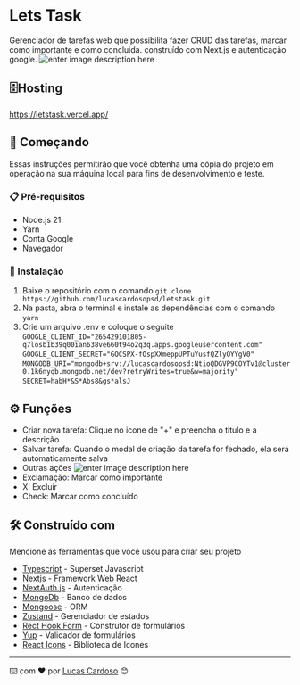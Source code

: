 
# Lets Task

Gerenciador de tarefas web que possibilita fazer CRUD das tarefas, marcar como importante e como concluida. construído com Next.js e autenticação google.
![enter image description here](https://i.imgur.com/R5OEiZa.png)

## 🗄️Hosting
https://letstask.vercel.app/

## 🚀 Começando

Essas instruções permitirão que você obtenha uma cópia do projeto em operação na sua máquina local para fins de desenvolvimento e teste.

### 📋 Pré-requisitos
 - Node.js 21
 - Yarn
 - Conta Google
 - Navegador

### 🔧 Instalação

 1. Baixe o repositório com o comando `git clone https://github.com/lucascardosopsd/letstask.git`
 2. Na pasta, abra o terminal e instale as dependências com o comando `yarn`
 3. Crie um arquivo .env e coloque o seguite
 `GOOGLE_CLIENT_ID="265429101805-q7losb1b39q00ian638ve660t94o2q3q.apps.googleusercontent.com"`
 `GOOGLE_CLIENT_SECRET="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"`
`MONGODB_URI="mongodb+srv://lucascardosopsd:NtioQDGVP9COYTv1@cluster0.1k6nyqb.mongodb.net/dev?retryWrites=true&w=majority"`
`SECRET=habH*&S*Abs8&gs*alsJ`

## ⚙️ Funções
- Criar nova tarefa: Clique no icone de "+" e preencha o titulo e a descrição
- Salvar tarefa: Quando o modal de criação da tarefa for fechado, ela será automaticamente salva
- Outras ações
![enter image description here](https://i.imgur.com/JFUhlA6.png)
- Exclamação: Marcar como importante
- X: Excluir
- Check: Marcar como concluído
## 🛠️ Construído com

Mencione as ferramentas que você usou para criar seu projeto
* [Typescript](https://www.typescriptlang.org/) - Superset Javascript
* [Nextjs](https://nextjs.org/) - Framework Web React
* [NextAuth.js](https://next-auth.js.org/) - Autenticação
* [MongoDb](https://www.mongodb.com/pt-br) - Banco de dados
* [Mongoose](https://mongoosejs.com/) - ORM
* [Zustand](https://zustand-demo.pmnd.rs/) - Gerenciador de estados
* [Rect Hook Form](https://react-hook-form.com/) - Construtor de formulários
* [Yup](https://github.com/jquense/yup) - Validador de formulários
* [React Icons](https://react-icons.github.io/react-icons/) - Biblioteca de Icones

---
⌨️ com ❤️ por [Lucas Cardoso](https://lucascardoso.vercel.app/) 😊
